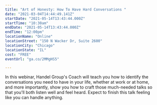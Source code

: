 ```yaml
---
title: "Art of Honesty: How To Have Hard Conversations "
date: "2021-03-04T14:44:49.141Z"
startDate: "2021-05-14T13:43:44.000Z"
startTime: "10:30am"
endDate: "2021-05-14T13:43:44.000Z"
endTime: "12:00pm"
locationName: "Online"
locationStreet: "150 N Wacker Dr, Suite 2600"
locationCity: "Chicago"
locationState: "IL"
cost: "FREE"
eventUrl: "ga.co/2MMgHS5"

---
```


In this webinar, Handel Group's Coach will teach you how to identify the conversations you need to have in your life, whether at work or at home, and more importantly, show you how to craft those much-needed talks so that you'll both listen well and feel heard. Expect to finish this talk feeling like you can handle anything.

